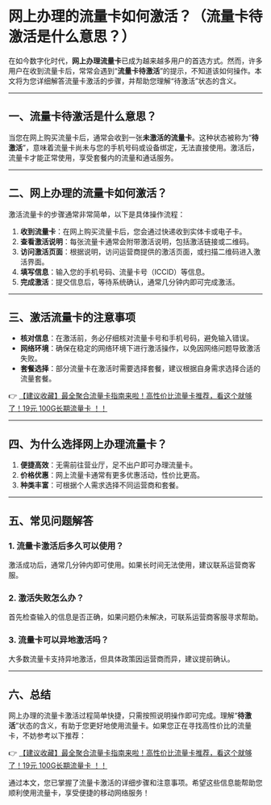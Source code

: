 # 网上办理的流量卡如何激活？（流量卡待激活是什么意思？）

在如今数字化时代，**网上办理流量卡**已成为越来越多用户的首选方式。然而，许多用户在收到流量卡后，常常会遇到“**流量卡待激活**”的提示，不知道该如何操作。本文将为您详细解答流量卡激活的步骤，并帮助您理解“待激活”状态的含义。

---

## 一、流量卡待激活是什么意思？

当您在网上购买流量卡后，通常会收到一张**未激活的流量卡**。这种状态被称为“**待激活**”，意味着流量卡尚未与您的手机号码或设备绑定，无法直接使用。激活后，流量卡才能正常使用，享受套餐内的流量和通话服务。

---

## 二、网上办理的流量卡如何激活？

激活流量卡的步骤通常非常简单，以下是具体操作流程：

1. **收到流量卡**：在网上购买流量卡后，您会通过快递收到实体卡或电子卡。
2. **查看激活说明**：每张流量卡通常会附带激活说明，包括激活链接或二维码。
3. **访问激活页面**：根据说明，访问运营商提供的激活页面，或扫描二维码进入激活界面。
4. **填写信息**：输入您的手机号码、流量卡号（ICCID）等信息。
5. **完成激活**：提交信息后，等待系统确认，通常几分钟内即可完成激活。

---

## 三、激活流量卡的注意事项

- **核对信息**：在激活前，务必仔细核对流量卡号和手机号码，避免输入错误。
- **网络环境**：确保在稳定的网络环境下进行激活操作，以免因网络问题导致激活失败。
- **套餐选择**：部分流量卡在激活时需要选择套餐，建议根据自身需求选择合适的流量套餐。

👉 [【建议收藏】最全聚合流量卡指南来啦！高性价比流量卡推荐，看这个就够了！19元 100G长期流量卡 ！！](https://bit.ly/Liuliangka)

---

## 四、为什么选择网上办理流量卡？

1. **便捷高效**：无需前往营业厅，足不出户即可办理流量卡。
2. **价格优惠**：网上流量卡通常有更多优惠活动，性价比更高。
3. **种类丰富**：可根据个人需求选择不同运营商和套餐。

---

## 五、常见问题解答

### 1. 流量卡激活后多久可以使用？
激活成功后，通常几分钟内即可使用。如果长时间无法使用，建议联系运营商客服。

### 2. 激活失败怎么办？
首先检查输入的信息是否正确，如果问题仍未解决，可联系运营商客服寻求帮助。

### 3. 流量卡可以异地激活吗？
大多数流量卡支持异地激活，但具体政策因运营商而异，建议提前确认。

---

## 六、总结

网上办理的流量卡激活过程简单快捷，只需按照说明操作即可完成。理解“**待激活**”状态的含义，有助于您更好地使用流量卡。如果您正在寻找高性价比的流量卡，不妨参考以下推荐：

👉 [【建议收藏】最全聚合流量卡指南来啦！高性价比流量卡推荐，看这个就够了！19元 100G长期流量卡 ！！](https://bit.ly/Liuliangka)

通过本文，您已掌握了流量卡激活的详细步骤和注意事项。希望这些信息能帮助您顺利使用流量卡，享受便捷的移动网络服务！